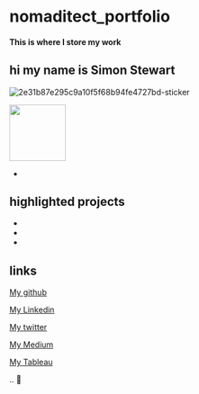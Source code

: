 # nomaditect_portfolio 
#### This is where I store my work


## hi my name is Simon Stewart
![2e31b87e295c9a10f5f68b94fe4727bd-sticker](https://user-images.githubusercontent.com/44263926/141116364-a23936bb-6758-4d7a-9eec-9626cd4a0e55.png)

<img src="https://user-images.githubusercontent.com/44263926/141116364-a23936bb-6758-4d7a-9eec-9626cd4a0e55.png" width="100" height="100"> 

*


## highlighted projects
*
*
*


## links
[My github](https://github.com/nomaditect)

[My Linkedin](https://www.linkedin.com/in/simon-stewart-b5a0b1a1/)

[My twitter](https://twitter.com/nomaditect_)

[My Medium](https://medium.com/@nomaditect)

[My Tableau](https://public.tableau.com/app/profile/simon.stewart)

..
🌊
